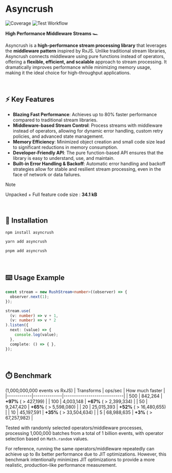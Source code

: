# Asyncrush

![Coverage](https://github.com/user-attachments/assets/16e33f53-041e-4e72-b4c1-b043bb43742f)
![Test Workflow](https://github.com/miinhho/Asyncrush/actions/workflows/test-flow.yml/badge.svg)  


**High Performance Middleware Streams** 🏎️

Asyncrush is a **high-performance stream processing library** that leverages the **middleware pattern** inspired by RxJS. Unlike traditional stream libraries, Asyncrush connects middleware using pure functions instead of operators, offering a **flexible, efficient, and scalable** approach to stream processing. It dramatically improves performance while minimizing memory usage, making it the ideal choice for high-throughput applications.

<br>

## ⚡ Key Features
- **Blazing Fast Performance**: Achieves up to 80% faster performance compared to traditional stream libraries.
- **Middleware-based Stream Control**: Process streams with middleware instead of operators, allowing for dynamic error handling, custom retry policies, and advanced state management.
- **Memory Efficiency**: Minimized object creation and small code size lead to significant reductions in memory consumption.
- **Developer-Friendly API**: The pure function-based API ensures that the library is easy to understand, use, and maintain.
- **Built-in Error Handling & Backoff**: Automatic error handling and backoff strategies allow for stable and resilient stream processing, even in the face of network or data failures.

> [!Note]   
> Unpacked + Full feature code size : **34.1 kB**  

<br>

## 💾 Installation
```bash
npm install asyncrush
```
```bash
yarn add asyncrush
```
```bash
pnpm add asyncrush
```

<br>

## ⌨️ Usage Example
```typescript
const stream = new RushStream<number>((observer) => {
  observer.next(1);
});

stream.use(
  (v: number) => v + 1,
  (v: number) => v * 2
).listen({
  next: (value) => {
    console.log(value);
  },
  complete: () => { },
});
```

<br>


## ⏱️ Benchmark

(1,000,000,000 events vs RxJS)
| Transforms | ops/sec      | How much faster             |
|------------|--------------|-----------------------------|
| 500        | 842,264      | **+97%** ( > 427,199)       |
| 100        | 4,003,148    | **+67%** ( > 2,399,334)     |
| 50         | 9,247,420    | **+65%** ( > 5,598,080)     |
| 20         | 25,015,393   | **+52%** ( > 16,480,655)    |
| 10         | 45,197,591   | **+35%** ( > 33,504,634)    |
| 5          | 68,988,635   | **+3%** ( > 67,257,982)     |

Tested with randomly selected operators/middleware processes,
processing 1,000,000 batches from a total of 1 billion events,
with operator selection based on `Math.random` values.

For reference, running the same operators/middleware repeatedly
can achieve up to 8x better performance due to JIT optimizations.
However, this benchmark intentionally minimizes JIT optimizations
to provide a more realistic, production-like performance measurement.

